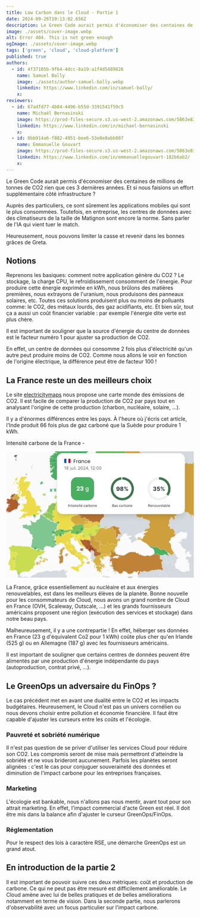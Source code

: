 ```yaml
---
title: Low Carbon dans le Cloud - Partie 1
date: 2024-09-26T19:13:02.656Z
description: Le Green Code aurait permis d'économiser des centaines de millions de tonnes de CO2 rien que ces 3 dernières années. Et si nous faisions un effort supplémentaire côté infrastructure ?  Auprès des part
image: ./assets/cover-image.webp
alt: Error 404. This is not green enough
ogImage: ./assets/cover-image.webp
tags: ['green', 'cloud', 'cloud-platform']
published: true
authors:
  - id: 4f37105b-9f64-4dcc-8a19-a1f4d5489826
    name: Samuel Bally
    image: ./assets/author-samuel-bally.webp
    linkedin: https://www.linkedin.com/in/samuel-bally/
    x: 
reviewers:
  - id: 67adfd77-4b84-4496-b55d-3391541f59c5
    name: Michaël Bernasinski
    image: https://prod-files-secure.s3.us-west-2.amazonaws.com/5863e833-64f2-4f13-9f7a-2c92c72b5bbf/82ebd0fe-de28-43f3-ab7b-0431af41baad/Photo_HoppR.png?X-Amz-Algorithm=AWS4-HMAC-SHA256&X-Amz-Content-Sha256=UNSIGNED-PAYLOAD&X-Amz-Credential=AKIAT73L2G45HZZMZUHI%2F20240926%2Fus-west-2%2Fs3%2Faws4_request&X-Amz-Date=20240926T191302Z&X-Amz-Expires=3600&X-Amz-Signature=ceadc4bf7580a016b5ac0b1159488b990250b831bccf0691e4ae7bf3f87eacff&X-Amz-SignedHeaders=host&x-id=GetObject
    linkedin: https://www.linkedin.com/in/michael-bernasinski
    x: 
  - id: 0bb914a6-f882-4951-bee6-53e8e8abb807
    name: Emmanuelle Gouvart
    image: https://prod-files-secure.s3.us-west-2.amazonaws.com/5863e833-64f2-4f13-9f7a-2c92c72b5bbf/c88f5dfa-16db-4e6f-acf1-34dd80ee8766/emma_hoppr.png?X-Amz-Algorithm=AWS4-HMAC-SHA256&X-Amz-Content-Sha256=UNSIGNED-PAYLOAD&X-Amz-Credential=AKIAT73L2G45HZZMZUHI%2F20240926%2Fus-west-2%2Fs3%2Faws4_request&X-Amz-Date=20240926T191302Z&X-Amz-Expires=3600&X-Amz-Signature=50667715cef901f68af532d995c162dddd923a9c2bf34787c4e5d7006748310b&X-Amz-SignedHeaders=host&x-id=GetObject
    linkedin: https://www.linkedin.com/in/emmanuellegouvart-182b6ab2/
    x: 
---
```


<!-- markdownlint-disable-file -->


Le Green Code aurait permis d'économiser des centaines de millions de tonnes de CO2 rien que ces 3 dernières années. Et si nous faisions un effort supplémentaire côté infrastructure ?

Auprès des particuliers, ce sont sûrement les applications mobiles qui sont le plus consommées. Toutefois, en entreprise, les centres de données avec des climatiseurs de la taille de Matignon sont encore la norme. Sans parler de l'IA qui vient tuer le match.

Heureusement, nous pouvons limiter la casse et revenir dans les bonnes grâces de Greta.

## Notions

Reprenons les basiques: comment notre application génère du CO2 ? Le stockage, la charge CPU, le refroidissement consomment de l'énergie. Pour produire cette énergie exprimée en kWh, nous brûlons des matières premières, nous extrayons de l'uranium, nous produisons des panneaux solaires, etc. Toutes ces solutions produisent plus ou moins de polluants comme: le CO2, des métaux lourds, des gaz acidifiants, etc. Et bien sûr, tout ça a aussi un coût financier variable : par exemple l'énergie dite verte est plus chère.

Il est important de souligner que la source d'énergie du centre de données est le facteur numéro 1 pour ajuster sa production de CO2.

En effet, un centre de données qui consomme 2 fois plus d'électricité qu'un autre peut produire moins de CO2. Comme nous allons le voir en fonction de l'origine électrique, la différence peut être de facteur 100 !

## La France reste un des meilleurs choix

Le site [electricitymaps](https://app.electricitymaps.com/) nous propose une carte monde des émissions de CO2. Il est facile de comparer la production de CO2 par pays tout en analysant l'origine de cette production (charbon, nucléaire, solaire, …).

Il y a d'énormes différences entre les pays. À l'heure où j'écris cet article, l'Inde produit 66 fois plus de gaz carboné que la Suède pour produire 1 kWh.

Intensité carbone de la France -

![electricity Map de l’Europe](./assets/img1.webp)

La France, grâce essentiellement au nucléaire et aux énergies renouvelables, est dans les meilleurs élèves de la planète. Bonne nouvelle pour les consommateurs de Cloud, nous avons un grand nombre de Cloud en France (OVH, Scaleway, Outscale, …) et les grands fournisseurs américains proposent une région (exécution des services et stockage) dans notre beau pays.

Malheureusement, il y a une contrepartie ! En effet, héberger ses données en France (23 g d'équivalent Co2 pour 1 kWh) coûte plus cher qu'en Irlande (525 g) ou en Allemagne (187 g) avec les fournisseurs américains.

Il est important de souligner que certains centres de données peuvent être alimentés par une production d'énergie indépendante du pays (autoproduction, contrat privé, …).

## Le GreenOps un adversaire du FinOps ?

Le cas précédent met en avant une dualité entre le CO2 et les impacts budgétaires. Heureusement, le Cloud n'est pas un univers cornélien ou nous devons choisir entre pollution et économie financière. Il faut être capable d'ajuster les curseurs entre les coûts et l'écologie.

### Pauvreté et sobriété numérique

Il n'est pas question de se priver d'utiliser les services Cloud pour réduire son CO2. Les compromis seront de mise mais permettront d'atteindre la sobriété et ne vous brideront aucunement. Parfois les planètes seront alignées : c'est le cas pour conjuguer souveraineté des données et diminution de l'impact carbone pour les entreprises françaises.

### Marketing

L'écologie est bankable, nous n'allons pas nous mentir, avant tout pour son attrait marketing. En effet, l'impact commercial d'acte Green est réel. Il doit être mis dans la balance afin d'ajuster le curseur GreenOps/FinOps.

### Réglementation

Pour le respect des lois à caractère RSE, une démarche GreenOps est un grand atout.

## En introduction de la partie 2

Il est important de pouvoir suivre ces deux métriques: coût et production de carbone. Ce qui ne peut pas être mesuré est difficilement améliorable. Le Cloud amène avec lui de belles pratiques et de belles améliorations notamment en terme de vision. Dans la seconde partie, nous parlerons d'observabilité avec un focus particulier sur l'impact carbone.



